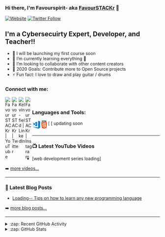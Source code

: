 ### Hi there, I'm Favourspirit- aka [FavourSTACKr][website] 👋

[![Website](https://img.shields.io/website?label=FavourSTACKr.com&style=for-the-badge&url=https%3A%2F%2FFavourSTACKr.com)](https://FavourSTACKr.com)
[![Twitter Follow](https://img.shields.io/twitter/follow/FavourSTACKr?color=1DA1F2&logo=twitter&style=for-the-badge)](https://twitter.com/intent/follow?original_referer=https%3A%2F%2Fgithub.com%2FFavourSTACKr&screen_name=FavourSTACKr)

## I'm a Cybersecuirty Expert, Developer, and Teacher!!

- 🔭 I will be launching my first course soon
- 🌱 I’m currently learning everything 🤣
- 👯 I’m looking to collaborate with other content creators
- 🥅 2020 Goals: Contribute more to Open Source projects
- ⚡ Fun fact: I love to draw and play guitar / drums


### Connect with me:
[<img align="left" alt="FavourSTACKr | YouTube" width="22px" src="https://cdn.jsdelivr.net/npm/simple-icons@v3/icons/youtube.svg" />][youtube]
[<img align="left" alt="FavourSTACKr | Twitter" width="22px" src="https://cdn.jsdelivr.net/npm/simple-icons@v3/icons/twitter.svg" />][twitter]
[<img align="left" alt="Kelvin-field | LinkedIn" width="22px" src="https://cdn.jsdelivr.net/npm/simple-icons@v3/icons/linkedin.svg" />][linkedin]
[<img align="left" alt="FavourSTACKr | Instagram" width="22px" src="https://cdn.jsdelivr.net/npm/simple-icons@v3/icons/instagram.svg" />][instagram]

<br />

### Languages and Tools:

[<img align="left" alt="Visual Studio Code" width="26px" src="https://raw.githubusercontent.com/github/explore/80688e429a7d4ef2fca1e82350fe8e3517d3494d/topics/visual-studio-code/visual-studio-code.png" />
[<img align="left" alt="HTML5" width="26px" src="https://raw.githubusercontent.com/github/explore/80688e429a7d4ef2fca1e82350fe8e3517d3494d/topics/html/html.png" />
updating soon
<br />
<br />

---

### 📺 Latest YouTube Videos

<!-- YOUTUBE:START -->
- [web development series loading]
<!-- YOUTUBE:END -->

➡️ [more videos...](https://youtube.com/FavourSTACKr)

---

### 📕 Latest Blog Posts

<!-- BLOG-POST-LIST:START -->
- [Loading-- Tips on how to learn any new programming language](https://dev.to/FavourSTACKr/)

<!-- BLOG-POST-LIST:END -->

➡️ [more blog posts...](https://FavourSTACKr.com)

---

<details>
  <summary>:zap: Recent GitHub Activity</summary>
  
<!--START_SECTION:activity-->
1. ❗️ Closed issue [#8](https://github.com/FavourSTACKr/free-developer-resources/issues/8) in [FavourSTACKr/free-developer-resources](https://github.com/FavourSTACKr/free-developer-resources)
2. 🗣 Commented on [#8](https://github.com/FavourSTACKr/free-developer-resources/issues/8) in [FavourSTACKr/free-developer-resources](https://github.com/FavourSTACKr/free-developer-resources)
3. 🗣 Commented on [#7](https://github.com/FavourSTACKr/free-developer-resources/issues/7) in [FavourSTACKr/free-developer-resources](https://github.com/FavourSTACKr/free-developer-resources)
4. 🎉 Merged PR [#7](https://github.com/FavourSTACKr/free-developer-resources/pull/7) in [FavourSTACKr/free-developer-resources](https://github.com/FavourSTACKr/free-developer-resources)
5. 🗣 Commented on [#3](https://github.com/FavourSTACKr/FavourSTACKr-vscode-theme/issues/3) in [FavourSTACKr/FavourSTACKr-vscode-theme](https://github.com/FavourSTACKr/FavourSTACKr-vscode-theme)
<!--END_SECTION:activity-->

</details>

<details>
  <summary>:zap: GitHub Stats</summary>

  <img align="left" alt="FavourSTACKr's GitHub Stats" src="https://github-readme-stats.FavourSTACKr.vercel.app/api?username=FavourSTACKr&show_icons=true&hide_border=true" />

</details>

[website]: https://FavourSTACK.com
[twitter]: https://twitter.com/FavourSTACKr
[youtube]: https://youtube.com/FavourStackr
[instagram]: https://instagram.com/FavourSTACKr
[linkedin]: https://linkedin.com/in/kelvin-field


